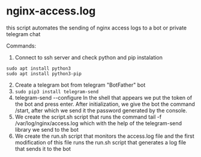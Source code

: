 # nginx-access.log
this script automates the sending of nginx access logs to a bot or private telegram chat

Commands:
1. Connect to ssh server and check python and pip instalation
```
sudo apt install python3
sudo apt install python3-pip
```
2. Create a telegram bot from telegram "BotFather" bot
3. ```sudo pip3 install telegram-send```
4. telegram-send --configure
  In the shell that appears we put the token of the bot and press enter.
  After initialization, we give the bot the command /start, after which we send it the password generated by the console.
5. We create the script.sh script that runs the command tail -f /var/log/nginx/access.log which with the help of the telegram-send library we send to the bot
6. We create the run.sh script that monitors the access.log file and the first modification of this file runs the run.sh script that generates a log file that sends it to the bot
